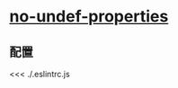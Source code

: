 
# [no-undef-properties](https://eslint.vuejs.org/rules/no-undef-properties.html)

## 配置

<<< ./.eslintrc.js
        